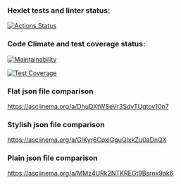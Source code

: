 ### Hexlet tests and linter status:
[![Actions Status](https://github.com/Dmitry-Perexozhev/python-project-50/actions/workflows/hexlet-check.yml/badge.svg)](https://github.com/Dmitry-Perexozhev/python-project-50/actions)

### Code Climate and test coverage status:
[![Maintainability](https://api.codeclimate.com/v1/badges/2093802b1c775182c27b/maintainability)](https://codeclimate.com/github/Dmitry-Perexozhev/python-project-50/maintainability)

[![Test Coverage](https://api.codeclimate.com/v1/badges/2093802b1c775182c27b/test_coverage)](https://codeclimate.com/github/Dmitry-Perexozhev/python-project-50/test_coverage)

### Flat json file comparison
https://asciinema.org/a/DhuDXtWSeVr3SdvTUgtov10n7

### Stylish json file comparison
https://asciinema.org/a/GIKyr6CpxiGguQIxkZu0aDnQX

### Plain json file comparison
https://asciinema.org/a/MMz4URk2NTKREGt9Bsrnx9ak6
